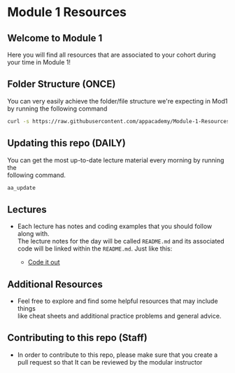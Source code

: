 # Module 1 Resources

## Welcome to Module 1

Here you will find all resources that are associated to your cohort during \
your time in Module 1!

## Folder Structure (ONCE)

You can very easily achieve the folder/file structure we're expecting in Mod1 \
by running the following command

```bash
curl -s https://raw.githubusercontent.com/appacademy/Module-1-Resources/main/additional_resources/scripts/folder_structure.sh | bash
```

## Updating this repo (DAILY)

You can get the most up-to-date lecture material every morning by running the \
following command.

```bash
aa_update
```

## Lectures

- Each lecture has notes and coding examples that you should follow along with. \
The lecture notes for the day will be called `README.md` and its associated \
code will be linked within the `README.md`. Just like this:

  - [Code it out](./w1/d1/code_it_out/boolean-type.js)

## Additional Resources

- Feel free to explore and find some helpful resources that may include things \
like cheat sheets and additional practice problems and general advice.

## Contributing to this repo (Staff)

- In order to contribute to this repo, please make sure that you create a \
pull request so that It can be reviewed by the modular instructor

